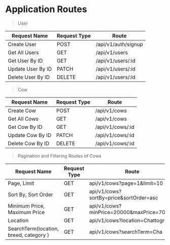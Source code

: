 # Application Routes

> User

| Request Name      | Request Type | Route               |
| ----------------- | ------------ | ------------------- |
| Create User       | POST         | /api/v1/auth/signup |
| Get All Users     | GET          | /api/v1/users       |
| Get User By ID    | GET          | /api/v1/users/:id   |
| Update User By ID | PATCH        | /api/v1/users/:id   |
| Delete User By ID | DELETE       | /api/v1/users/:id   |

> Cow

| Request Name     | Request Type | Route            |
| ---------------- | ------------ | ---------------- |
| Create Cow       | POST         | /api/v1/cows     |
| Get All Cows     | GET          | /api/v1/cows     |
| Get Cow By ID    | GET          | /api/v1/cows/:id |
| Update Cow By ID | PATCH        | /api/v1/cows/:id |
| Delete Cow By ID | DELETE       | /api/v1/cows/:id |

> Pagination and Filtering Routes of Cows

| Request Name                           | Request Type | Route                                     |
| -------------------------------------- | ------------ | ----------------------------------------- |
| Page, Limit                            | GET          | api/v1/cows?page=1&limit=10               |
| Sort By, Sort Order                    | GET          | api/v1/cows?sortBy=price&sortOrder=asc    |
| Minimum Price, Maximum Price           | GET          | api/v1/cows?minPrice=20000&maxPrice=70000 |
| Location                               | GET          | api/v1/cows?location=Chattogram           |
| SearchTerm(location, breed, category ) | GET          | api/v1/cows?searchTerm=Cha                |
